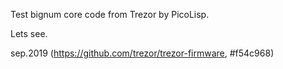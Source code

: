 Test bignum core code from Trezor by PicoLisp.

Lets see.

sep.2019 (https://github.com/trezor/trezor-firmware, #f54c968)
